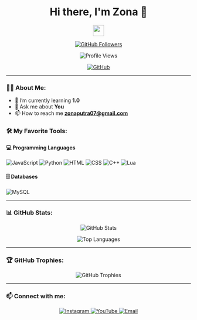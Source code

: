 <h1 align="center">Hi there, I'm Zona 👋</h1>
<p align="center">
  <img src="https://media.giphy.com/media/hvRJCLFzcasrR4ia7z/giphy.gif" width="30px"/>
</p>

<p align="center">
  <a href="https://github.com/zona-0">
    <img src="https://img.shields.io/github/followers/zona-0?label=Follow&style=social" alt="GitHub Followers">
  </a>
</p>

<p align="center">
  <img src="https://komarev.com/ghpvc/?username=zona-0&color=blue&style=flat-square" alt="Profile Views"/>
</p>

<p align="center">
  <a href="https://github.com/zona-0">
    <img src="https://img.shields.io/badge/GitHub-%2312100E.svg?style=for-the-badge&logo=github&logoColor=white" alt="GitHub">
  </a>
</p>

---

### 👨‍💻 About Me:

- 🌱 I’m currently learning **1.0**
- 💬 Ask me about **You**
- 📫 How to reach me **zonaputra07@gmail.com**

### 🛠️ My Favorite Tools:

#### 💻 Programming Languages
![JavaScript](https://img.shields.io/badge/-JavaScript-333333?style=flat&logo=javascript)
![Python](https://img.shields.io/badge/-Python-333333?style=flat&logo=python)
![HTML](https://img.shields.io/badge/-HTML-333333?style=flat&logo=html5)
![CSS](https://img.shields.io/badge/-CSS-333333?style=flat&logo=css3)
![C++](https://img.shields.io/badge/-C++-333333?style=flat&logo=c%2B%2B)
![Lua](https://img.shields.io/badge/-Lua-333333?style=flat&logo=lua)

#### 🗄️ Databases
![MySQL](https://img.shields.io/badge/-MySQL-333333?style=flat&logo=mysql)

---

### 📊 GitHub Stats:

<p align="center">
  <img src="https://github-readme-stats.vercel.app/api?username=zona-0&show_icons=true&theme=radical" alt="GitHub Stats">
</p>

<p align="center">
  <img src="https://github-readme-stats.vercel.app/api/top-langs/?username=zona-0&layout=compact&theme=radical" alt="Top Languages">
</p>

---

### 🏆 GitHub Trophies:

<p align="center">
  <img src="https://github-profile-trophy.vercel.app/?username=zona-0&theme=onedark" alt="GitHub Trophies">
</p>

---

### 📫 Connect with me:

<p align="center">
    <a href="https://www.instagram.com/zonazpz">
    <img src="https://img.shields.io/badge/Instagram-E4405F.svg?style=for-the-badge&logo=instagram&logoColor=white" alt="Instagram">
  </a>
  <a href="https://www.youtube.com/c/ZonaXE">
    <img src="https://img.shields.io/badge/YouTube-FF0000.svg?style=for-the-badge&logo=youtube&logoColor=white" alt="YouTube">
  </a>
  <a href="mailto:zonaputra07@gmail.com">
    <img src="https://img.shields.io/badge/Email-%23D14836.svg?style=for-the-badge&logo=gmail&logoColor=white" alt="Email">
  </a>
</p>
